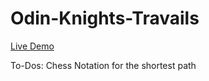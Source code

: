 # Odin-Knights-Travails

[Live Demo](https://antonharbers.github.io/Odin-Knights-Travails/)

To-Dos:
Chess Notation for the shortest path
